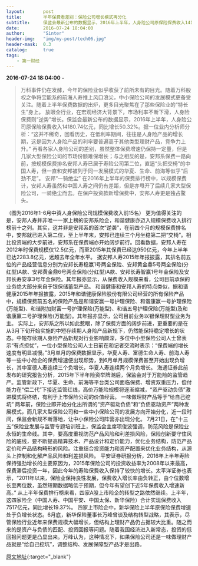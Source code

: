 ```yaml
---
layout:       post
title:        半年保费看差别：保险公司增长模式再分化
subtitle:     保监会最新公布的数据显示，2016年上半年，人身险公司原保险保费收入14180.74亿元，同比增长50.32%。具体看，几家大型保险公司的市场份额难保增长，而安邦人寿则“一往无前”。
date:         2016-07-24 18:04:00
author:       "Sinter"
header-img:   "img/my-post/tech06.jpg"
header-mask:  0.3
catalog:      true
tags:
    - 第一财经
---
```


**2016-07-24 18:04:00**  **-**

> 万科事件仍在发酵，今年的保险业似乎收获了前所未有的目光。随着万科股权之争将宝能系的前海人寿推上风口浪尖，中小保险公司的发展模式更备受关注。随着上半年保费数据的出炉，更多目光聚焦在了那些保险业的“特长生”身上。
放眼全行业，在宏观经济大背景下，市场利率不断下滑，人身险保费则“逆势”增长。保监会最新公布的数据显示，2016年上半年，人身险公司原保险保费收入14180.74亿元，同比增长50.32%。据一位业内分析师分析：“这并不稀奇，回看历史，在低利率期间，往往是人身险产品的增长期，这是因为人身险产品的利率要普遍高于其他类型理财产品，竞争力上升。”
再看各家人身险公司的差别，虽然整体保费增速仍保持一定量，但是几家大型保险公司的市场份额难保增长；与之相反的是，安邦系保费一路向前，按规模保费排名安邦人寿已居于寿险公司第二位，直逼“头把交椅”的中国人寿，但一直和安邦被列于同一发展模式的华夏、生命、前海等似乎“后劲不足”。
安邦“一骑绝尘”
在2016年上半年的保费排行榜中，以规模保费计，安邦人寿虽然和中国人寿之间仍有差距，但是亦甩开了后续几家大型保险公司，一骑绝尘而去。在保户投资款新增保费中，安邦人寿更是独占鳌头。

（图为2016年1-6月中资人身保险公司规模保费收入前15名）
更为值得关注的是，安邦人寿并非唯一一家上榜的安邦系险企，和谐健康亦迈入规模保费收入排行榜前十之列。其实，这并非是安邦系的首次“逆袭”，在前四个月的规模保费排名中，安邦就已进入第二位，至上半年末，安邦已连续三个月坐稳第二把“交椅”。相比投资端的大步前进，安邦系在保费端亦开始阔步前行。回看数据，安邦人寿在2012年时保费规模仅12.5亿元，而至2015年其保费已经达950亿元，今年上半年已达2283.8亿元，远超去年全年水平。
据安邦人寿2015年年报披露，其排名前五位的产品经营信息分别为安邦长寿稳赢1号两全保险、安邦黄金鼎5号两全保险(分红型)A款、安邦黄金鼎6号两全保险(分红型)A款、安邦长寿智赢1号年金保险及安邦长寿安享3号年金保险。其年报亦显示，从保费收入规模来看，公司目前承保的业务绝大部分来自于银保储蓄型产品。
和谐健康和安邦人寿的特点类似，据和谐健康2015年年报披露，2015年和谐健康保险股份有限公司经营的所有保险产品中，规模保费前五名的保险产品是和谐安赢一号护理保险、和谐康赢一号护理保险(万能型)、和谐附加财富一号护理保险(万能型)、和谐五号护理保险(万能型)及和谐康赢二号护理保险(万能型)。其年报亦显示，公司目前业务以银保理财型业务为主。
实际上，安邦系之所以如此惹眼，除了保费方面的阔步前进，更重要的是在从3月下旬开始实施的中短存续期人身险产品新规下，仍然能保持稳定增长的状态。中短存续期人身险产品新规对行业影响颇深，多位中小型保险公司人士曾表示“有点担忧”，一位小型保险公司人士日前在和记者交流时表示：“保费端的增长速度有明显减慢。”3月单月的保费数据显示，华夏人寿、富德生命人寿、前海人寿等一些中小险企的保费增速便出现颓势，到6月单月规模保费甚至开始出现负增长，其中富德人寿连续三个负增长，华夏人寿连续两个月负增长。
海通证券此前发布的研究报告分析，2015年下半年险资举牌潮后，保监会对于万能险的监管趋严。监管新政下，华夏、生命、前海等平台类公司面临保费、增资双重压力，偿付能力在“偿二代”下接近监管红线，高价万能险规模将逐渐缩减，“资产驱动负债”激进模式将终结，有利于上市保险公司的价值经营。
一味做理财产品等于“给自己挖坑”
两年前，保险业即开始分化出所谓的“资产驱动负债”和“负债驱动资产”两种发展模式，而几家大型保险公司和一些中小保险公司的发展方向开始分化，近一段时间，保监会新规不断落地，让中小保险公司阵营亦出现分化。
7月21日，在“十三五”保险业发展与监管专题培训班上，保监会主席项俊波强调，防范风险是保险业永恒的生命线。其中，要高度重视防范产品风险和利差损风险，保险创新要守住风险的底线，要不断提高精算技术、产品设计和定价能力，优化业务结构，防范产品定价和产品结构畸形的风险。注重结合投资能力和资产配置来优化业务结构，从源头上控制和化解产品风险和利差损风险。
平安证券研报分析，2016年上半年寿险保持强劲增长的主要原因为，2015年保险公司的投资收益率为2008年以来最高，保费滞后投资一年，因此今年的寿险保费收入保持了较快的增长。太平洋证券也表示，“2011年以来，保险业保持良性发展，保费收入增长率由负转正，由个位数增长至两位数，虽然短期数据略低于预期，但今年有望创下近5年保费收入增速新高。”
从上半年保费排行榜来看，四家A股上市险企的转型之路依然继续。上半年，这四家险企（中国人寿、中国平安、中国太保、新华保险）合计实现保费收入7517亿元，同比增长19.37%。
四家上市险企中，新华保险上半年原保险保费增速处于负增长状态。6月底，新华保险董事长万峰曾谈及结构转型战略，其表示，尽管保险行业近年来保费规模大幅增长，但结构上理财产品仍占据较大比重。随之而来的是资产与负债的匹配、投资回报等问题。随着我国经济进入新常态，投资的低回报问题更是凸显出来。万峰认为，这种情况下，如果保险公司还是一味做理财产品就是“给自己挖坑”，调整结构、发展保障型产品才是出路。


[原文地址](http://www.yicai.com/news/5049140.html){:target="_blank"}


